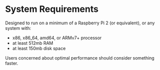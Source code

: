 # System Requirements

Designed to run on a minimum of a Raspberry Pi 2 (or equivalent), or any system with:

* x86, x86_64, amd64, or ARMv7+ processor
* at least 512mb RAM
* at least 150mb disk space

Users concerned about optimal performance should consider something faster.